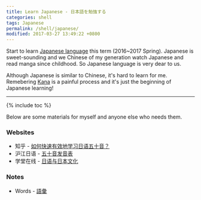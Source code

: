 ```yaml
---
title: Learn Japanese - 日本語を勉強する
categories: shell
tags: Japanese
permalink: /shell/japanese/
modified: 2017-03-27 13:49:22 +0800
---
```


Start to learn [Japanese language](https://en.wikipedia.org/wiki/Japanese_language) this term (2016~2017 Spring). Japanese is sweet-sounding and we Chinese of my generation watch Japanese and read manga since childhood. So Japanese language is very dear to us.

Although Japanese is similar to Chinese, it's hard to learn for me. Remebering [Kana](https://en.wikipedia.org/wiki/Kana) is a painful process and it's just the beginning of Japanese learning!

<!--shoreline-->
---

{% include toc %}

Below are some materials for myself and anyone else who needs them.

### Websites

- 知乎 - [如何快速有效地学习日语五十音？](https://www.zhihu.com/question/20318161)
- 沪江日语 - [五十音发音表](http://jp.hjenglish.com/subject/pronounce/)
- 学堂在线 - [日语与日本文化](http://www.xuetangx.com/courses/course-v1:TsinghuaX+20220332X+2016_T1/about)

### Notes

- Words - [語彙](/shell/japanese/words)